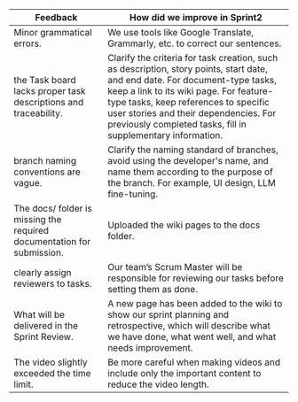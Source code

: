 | Feedback | How did we improve in Sprint2 |
| ------------------------ | ------------------------ |
| Minor grammatical errors. | We use tools like Google Translate, Grammarly, etc. to correct our sentences. |
| the Task board lacks proper task descriptions and traceability. | Clarify the criteria for task creation, such as description, story points, start date, and end date. For document-type tasks, keep a link to its wiki page. For feature-type tasks, keep references to specific user stories and their dependencies. For previously completed tasks, fill in supplementary information. |
| branch naming conventions are vague. | Clarify the naming standard of branches, avoid using the developer's name, and name them according to the purpose of the branch. For example, UI design, LLM fine-tuning. |
| The docs/ folder is missing the required documentation for submission. | Uploaded the wiki pages to the docs folder. | 
| clearly assign reviewers to tasks. | Our team’s Scrum Master will be responsible for reviewing our tasks before setting them as done. |
| What will be delivered in the Sprint Review. | A new page has been added to the wiki to show our sprint planning and retrospective, which will describe what we have done, what went well, and what needs improvement. |
| The video slightly exceeded the time limit. | Be more careful when making videos and include only the important content to reduce the video length. |

